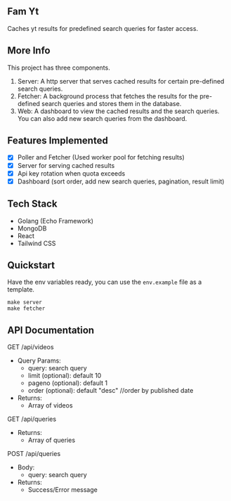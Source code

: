 ## Fam Yt
Caches yt results for predefined search queries for faster access.

## More Info
This project has three components.
1. Server: A http server that serves cached results for certain pre-defined 
search queries.
2. Fetcher: A background process that fetches the results for the pre-defined
search queries and stores them in the database.
3. Web: A dashboard to view the cached results and the search queries. 
You can also add new search queries from the dashboard.

## Features Implemented
- [x] Poller and Fetcher (Used worker pool for fetching results)
- [x] Server for serving cached results
- [x] Api key rotation when quota exceeds
- [x] Dashboard (sort order, add new search queries, pagination, result limit)

## Tech Stack 
- Golang (Echo Framework)
- MongoDB 
- React
- Tailwind CSS 

## Quickstart
Have the env variables ready, you can use the `env.example` file as a template.
```
make server
make fetcher

```

## API Documentation
GET /api/videos
- Query Params:
    - query: search query
    - limit (optional): default 10
    - pageno (optional): default 1
    - order (optional): default "desc" //order by published date
- Returns:
    - Array of videos

GET /api/queries
- Returns:
    - Array of queries

POST /api/queries
- Body:
    - query: search query
- Returns:
    - Success/Error message

